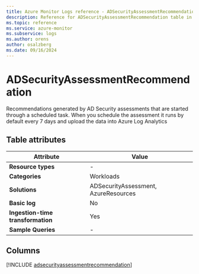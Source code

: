 ```yaml
---
title: Azure Monitor Logs reference - ADSecurityAssessmentRecommendation
description: Reference for ADSecurityAssessmentRecommendation table in Azure Monitor Logs.
ms.topic: reference
ms.service: azure-monitor
ms.subservice: logs
ms.author: orens
author: osalzberg
ms.date: 09/16/2024
---
```


# ADSecurityAssessmentRecommendation

Recommendations generated by AD Security assessments that are started through a scheduled task. When you schedule the assessment it runs by default every 7 days and upload the data into Azure Log Analytics


## Table attributes

|Attribute|Value|
|---|---|
|**Resource types**|-|
|**Categories**|Workloads|
|**Solutions**| ADSecurityAssessment, AzureResources|
|**Basic log**|No|
|**Ingestion-time transformation**|Yes|
|**Sample Queries**|-|



## Columns
  
[!INCLUDE [adsecurityassessmentrecommendation](~/reusable-content/ce-skilling/azure/includes/azure-monitor/reference/tables/adsecurityassessmentrecommendation-include.md)]
